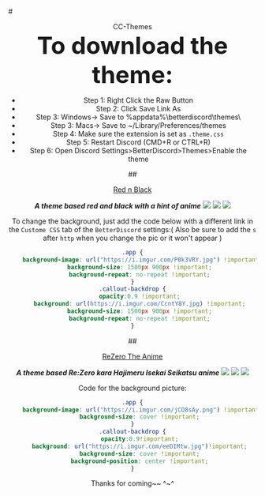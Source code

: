 #<DIV ALIGN=CENTER>CC-Themes<div>
<font size="25"><b>To download the theme:</b></font>
+ Step 1: Right Click the Raw Button
+ Step 2: Click Save Link As 
+ Step 3: Windows-> Save to %appdata%\betterdiscord\themes\ 
+ Step 3: Macs-> Save to ~/Library/Preferences/themes 
+ Step 4: Make sure the extension is set as `.theme.css`
+ Step 5: Restart Discord (CMD+R or CTRL+R)
+ Step 6: Open Discord Settings>BetterDiscord>Themes>Enable the theme

##<DIV ALIGN=CENTER><a href="https://github.com/CurimuChizu/CC-Themes/blob/master/CC%20Themes/Red%20n%20Black.theme.css">Red n Black</a></div>
<DIV ALIGN=CENTER><b><i>A theme based red and black with a hint of anime</i></b>
<img src="http://i.imgur.com/TdJImXS.png"/>
<img src="http://i.imgur.com/n669pit.jpg"/>
<img src="http://i.imgur.com/w1p4aNN.gif"/></div>

To change the background, just add the code below with a different link in the `Custome CSS` tab of the `BetterDiscord` settings:( Also be sure to add the `s` after `http` when you change the pic or it won't appear )
```css
.app {
    background-image: url("https://i.imgur.com/P0k3VRY.jpg") !important;
    background-size: 1500px 900px !important;
    background-repeat: no-repeat !important;
}
.callout-backdrop {
    opacity:0.9 !important;
    background: url(https://i.imgur.com/CcntY8Y.jpg) !important;
    background-size: 1500px 900px !important;
    background-repeat: no-repeat !important;
}
```
##<DIV ALIGN=CENTER><a href="https://github.com/CurimuChizu/CC-Themes/blob/master/CC%20Themes/ReZero.theme.css">ReZero The Anime</a></div>
<DIV ALIGN=CENTER><b><i>A theme based Re:Zero kara Hajimeru Isekai Seikatsu anime</i></b>
<img src="http://i.imgur.com/rthaufN.jpg"/>
<img src="http://i.imgur.com/QhU9gvh.jpg"/>
<img src="https://a.pomf.cat/fawsxb.gif"/></div>

Code for the background picture:
```css
.app {
    background-image: url("https://i.imgur.com/jCO8sAy.png") !important;
    background-size: cover !important;
}
.callout-backdrop {
    opacity:0.9!important;
    background: url("https://i.imgur.com/eeDIMtw.jpg")!important;
    background-size: cover !important;
    background-position: center !important;
}
```
Thanks for coming~~ ^~^
